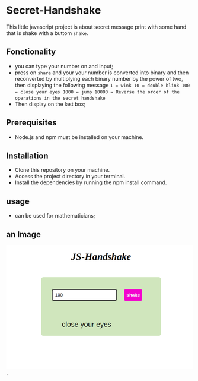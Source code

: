 # Secret-Handshake
This little javascript project is about secret message print with some hand that is shake with a buttom `shake`.
## Fonctionality
- you can type your number on and input;
- press on `share` and your your number is converted into binary and then reconverted by multiplying each binary number by the power of two, then displaying the following message `1 = wink
10 = double blink
100 = close your eyes
1000 = jump
10000 = Reverse the order of the operations in the secret handshake`
- Then display on the last box;
## Prerequisites
- Node.js and npm must be installed on your machine.

## Installation
- Clone this repository on your machine.
- Access the project directory in your terminal. 
- Install the dependencies by running the npm install command.

## usage
- can be used for mathematicians;

## an Image
![alt text](./assets/images/Screenshot%20from%202023-09-25%2013-38-45.png).
